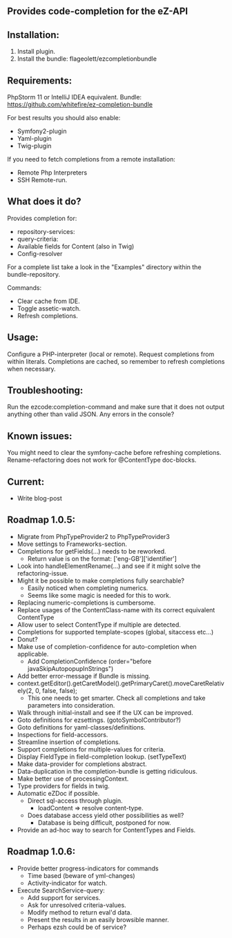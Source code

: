 Provides code-completion for the eZ-API
---------------------------------------

Installation:
-------------
1. Install plugin.
2. Install the bundle: flageolett/ezcompletionbundle

Requirements:
-------------
PhpStorm 11 or IntelliJ IDEA equivalent.
Bundle: https://github.com/whitefire/ez-completion-bundle

For best results you should also enable:
 - Symfony2-plugin
 - Yaml-plugin
 - Twig-plugin

If you need to fetch completions from a remote installation:
 - Remote Php Interpreters
 - SSH Remote-run.

What does it do?
----------------
Provides completion for:

* repository-services:
* query-criteria:
* Available fields for Content (also in Twig)
* Config-resolver

For a complete list take a look in the "Examples" directory within the bundle-repository.

Commands:

* Clear cache from IDE.
* Toggle assetic-watch.
* Refresh completions.

Usage:
------
Configure a PHP-interpreter (local or remote).
Request completions from within literals.
Completions are cached, so remember to refresh completions when necessary.

Troubleshooting:
----------------
Run the ezcode:completion-command and make sure that it does not output anything other than valid JSON.
Any errors in the console?

Known issues:
-------------
You might need to clear the symfony-cache before refreshing completions.
Rename-refactoring does not work for @ContentType doc-blocks.

Current:
--------
* Write blog-post

Roadmap 1.0.5:
--------------
* Migrate from PhpTypeProvider2 to PhpTypeProvider3
* Move settings to Frameworks-section.
* Completions for getFields(...) needs to be reworked.
    - Return value is on the format: ['eng-GB']['identifier']
* Look into handleElementRename(...) and see if it might solve the refactoring-issue.
* Might it be possible to make completions fully searchable?
    - Easily noticed when completing numerics.
    - Seems like some magic is needed for this to work.
* Replacing numeric-completions is cumbersome.
* Replace usages of the ContentClass-name with its correct equivalent ContentType
* Allow user to select ContentType if multiple are detected.
* Completions for supported template-scopes (global, sitaccess etc...)
* Donut?
* Make use of completion-confidence for auto-completion when applicable.
    - Add CompletionConfidence (order="before javaSkipAutopopupInStrings")
* Add better error-message if Bundle is missing.
* context.getEditor().getCaretModel().getPrimaryCaret().moveCaretRelatively(2, 0, false, false);
    - This one needs to get smarter. Check all completions and take parameters into consideration.
* Walk through initial-install and see if the UX can be improved.
* Goto definitions for ezsettings. (gotoSymbolContributor?)
* Goto definitions for yaml-classes/definitions.
* Inspections for field-accessors.
* Streamline insertion of completions.
* Support completions for multiple-values for criteria.
* Display FieldType in field-completion lookup. (setTypeText)
* Make data-provider for completions abstract.
* Data-duplication in the completion-bundle is getting ridiculous.
* Make better use of processingContext.
* Type providers for fields in twig.
* Automatic eZDoc if possible.
    - Direct sql-access through plugin.
        - loadContent => resolve content-type.
    - Does database access yield other possibilities as well?
        - Database is being difficult, postponed for now.
* Provide an ad-hoc way to search for ContentTypes and Fields.

Roadmap 1.0.6:
--------------
* Provide better progress-indicators for commands
    - Time based (beware of yml-changes)
    - Activity-indicator for watch.
* Execute SearchService-query:
    - Add support for services.
    - Ask for unresolved criteria-values.
    - Modify method to return eval'd data.
    - Present the results in an easily browsible manner.
    - Perhaps ezsh could be of service?
